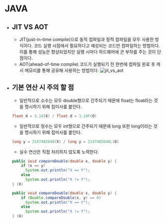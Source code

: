 # JAVA

* ## JIT VS AOT
  - JIT(just-in-time compile)으로 동적 컴파일과 정적 컴파일을 모두 사용한 방식이다. 코드 실행 시점에서 필요하다고 예성되는 코드만 컴파일하는 방법이다. 이를 통해 성능은 향상되었지만 실행 시마다 하드웨어에 큰 부하를 주는 것이 단점이다.
  - AOT(ahead-of-time compile) 코드가 실행되기 전 한번에 컴파일 완료 후 캐시 메모리를 통해 공유해 사용하는 방법이다.
![jit_vs_aot](https://www.ibm.com/support/knowledgecenter/SSSTCZ_3.0.0/com.ibm.wrt.rtlinux.doc.30/realtime/rt2_aot.gif)

* ## 기본 연산 시 주의 할 점
  - 일반적으로 소수는 모두 double형으로 간주되기 때문에 float는 float라는 것을 명시하기 위해 접미사를 붙인다.
  ```JAVA
  float d = 3.14(X) / float d = 3.14F(O)  
  ```
  - 일반적으로 정수는 모두 int형으로 간주되기 때문에 long 또한 long이라는 것을 명시하기 위해 접미사를 붙인다.
  ```JAVA
  long y = 2147482648(X) / long y = 2147482648L(O)
  ```
  - 실수 연산은 직접 처리하지 않도록 노력한다.
  ```JAVA
  public void compareDouble(double x, double y) {
      if (x == y)
        System.out.println("X == Y");
      else
        System.out.println("X != Y");
  } (X)

  public void compareDouble(double x, double y) {
      if (Double.compareDouble(x, y) == 0)
        System.out.println("X == Y");
      else
        System.out.println("X != Y");
  } (O)
  ```
